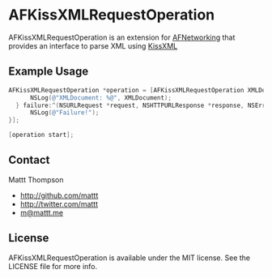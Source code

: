 # AFKissXMLRequestOperation

AFKissXMLRequestOperation is an extension for [AFNetworking](http://github.com/AFNetworking/AFNetworking/) that provides an interface to parse XML using [KissXML](https://github.com/robbiehanson/KissXML)

## Example Usage

``` objective-c
AFKissXMLRequestOperation *operation = [AFKissXMLRequestOperation XMLDocumentRequestOperationWithRequest:[NSURLRequest requestWithURL:[NSURL URLWithString:@"http://legalindexes.indoff.com/sitemap.xml"]] success:^(NSURLRequest *request, NSHTTPURLResponse *response, DDXMLDocument *XMLDocument) {
      NSLog(@"XMLDocument: %@", XMLDocument);
  } failure:^(NSURLRequest *request, NSHTTPURLResponse *response, NSError *error, DDXMLDocument *XMLDocument) {
      NSLog(@"Failure!");
}];

[operation start];
```

## Contact

Mattt Thompson

- http://github.com/mattt
- http://twitter.com/mattt
- m@mattt.me

## License

AFKissXMLRequestOperation is available under the MIT license. See the LICENSE file for more info.
